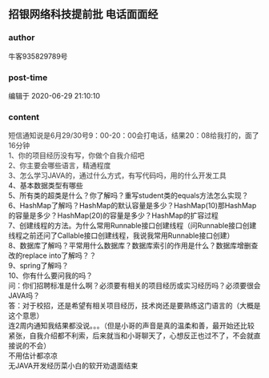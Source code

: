 ## 招银网络科技提前批 电话面面经
### author 
牛客935829789号
### post-time 

编辑于  2020-06-29 21:10:10
### content 
<div class="post-topic-des nc-post-content">
 <div>
  <span style="color:#333333;font-weight:400;">
   短信通知说是6月29/30号9：00-20：00会打电话，结果20：08给我打的，面了16分钟
  </span>
 </div>
 <div>
  <span style="color:#333333;font-weight:400;">
   1、你的项目经历没有写，你做个自我介绍吧
  </span>
 </div>
 <div>
  <span style="color:#333333;font-weight:400;">
   2、你主要会哪些语言，精通程度
  </span>
 </div>
 <div>
  <span style="color:#333333;font-weight:400;">
   3、怎么学习JAVA的，通过什么方式，有写代码吗，用的什么开发工具
  </span>
 </div>
 <div>
  4、基本数据类型有哪些
 </div>
 <div>
  5、所有类的超类是什么？你了解吗？重写student类的equals方法怎么实现？
 </div>
 <div>
  6、HashMap了解吗？HashMap的默认容量是多少？HashMap(10)那HashMap的容量是多少？HashMap(20)的容量是多少？HashMap的扩容过程
 </div>
 <div>
  7、创建线程的方法。为什么常用Runnable接口创建线程（问Runnable接口创建线程之前还问了Callable接口创建线程，我说我常用Runnable接口创建）
 </div>
 <div>
  8、数据库了解吗？平常用什么数据库？数据库索引的作用是什么？数据库增删查改的replace into了解吗？？
 </div>
 <div>
  9、spring了解吗？
 </div>
 <div>
  10、你有什么要问我的吗？
 </div>
 <div>
  问：你们招聘标准是什么啊？必须要有相关的项目经历或实习经历吗？必须要很会JAVA吗？
 </div>
 <div>
  答：对于校招，还是希望有相关项目经历，技术岗还是要熟练这门语言的（大概是这个意思）
 </div>
 <div>
  连2周内通知我结果都没说。。。（但是小哥的声音是真的温柔和善，最开始还比较紧张，自我介绍都不利索，后来就当和小哥聊天了，心想反正也过不了，不会就直接说的不会）
 </div>
 <div>
  不用估计都凉凉
 </div>
 <div>
  无JAVA开发经历菜小白的软开劝退面结束
 </div>
</div>
